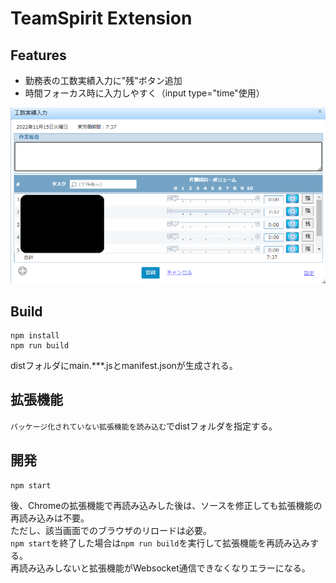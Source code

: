 # TeamSpirit Extension

## Features

- 勤務表の工数実績入力に"残"ボタン追加
- 時間フォーカス時に入力しやすく（input type="time"使用）

![工数実績入力](screen.png)

## Build

```
npm install
npm run build
```

distフォルダにmain.***.jsとmanifest.jsonが生成される。

## 拡張機能

`パッケージ化されていない拡張機能を読み込む`でdistフォルダを指定する。

## 開発

```
npm start
```
後、Chromeの拡張機能で再読み込みした後は、ソースを修正しても拡張機能の再読み込みは不要。  
ただし、該当画面でのブラウザのリロードは必要。  
`npm start`を終了した場合は`npm run build`を実行して拡張機能を再読み込みする。  
再読み込みしないと拡張機能がWebsocket通信できなくなりエラーになる。
